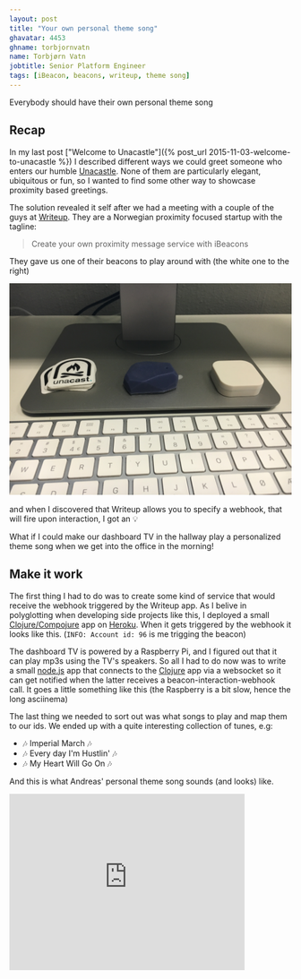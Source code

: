 ```yaml
---
layout: post
title: "Your own personal theme song"
ghavatar: 4453
ghname: torbjornvatn
name: Torbjørn Vatn
jobtitle: Senior Platform Engineer
tags: [iBeacon, beacons, writeup, theme song]
---
```


<div class="message">Everybody should have their own personal theme song</div>

## Recap

In my last post ["Welcome to Unacastle"]({% post_url 2015-11-03-welcome-to-unacastle %}) I described different ways we could greet someone who enters our 
humble [Unacastle](http://unacast.com/contact/). None of them are particularly elegant, ubiquitous or fun, so I wanted to find some other way to showcase
proximity based greetings.

The solution revealed it self after we had a meeting with a couple of the guys at [Writeup](https://writeup.com/). They are a Norwegian proximity focused startup with the tagline:

> Create your own proximity message service with iBeacons

They gave us one of their beacons to play around with (the white one to the right) 

![writeup beacon](/images/themesong/writeup-beacon.jpg) 

and when I discovered that Writeup allows you to specify a webhook, that will fire upon interaction, I got an :bulb:

<div class="message">
  What if I could make our dashboard TV in the hallway play a personalized theme song when we get into the
  office in the morning!
</div>

## Make it work

The first thing I had to do was to create some kind of service that would receive the webhook triggered by the Writeup app. As I belive in 
polyglotting when developing side projects like this, I deployed a small [Clojure/Compojure](https://github.com/weavejester/compojure) app on [Heroku](http://heroku.com). When it gets triggered by the 
webhook it looks like this. (`INFO: Account id: 96` is me trigging the beacon)

<script type="text/javascript" src="https://asciinema.org/a/31924.js" id="asciicast-31924" async></script>

The dashboard TV is powered by a Raspberry Pi, and I figured out that it can play mp3s using the TV's speakers. So all I had to do now 
was to write a small [node.js](http://nodejs.org) app that connects to the [Clojure](http://clojure.org/) app via a websocket so it can get notified when the latter receives a beacon-interaction-webhook call.
It goes a little something like this (the Raspberry is a bit slow, hence the long asciinema)

<script type="text/javascript" src="https://asciinema.org/a/31925.js" id="asciicast-31925" async></script>

The last thing we needed to sort out was what songs to play and map them to our ids. We ended up with a quite interesting collection of tunes, e.g:

- :notes: Imperial March :notes:
- :notes: Every day I'm Hustlin' :notes:
- :notes: My Heart Will Go On :notes:

And this is what Andreas' personal theme song sounds (and looks) like.

<iframe width="420" height="315" src="https://www.youtube.com/embed/yWMJz8nfBHE" frameborder="0" allowfullscreen></iframe>
